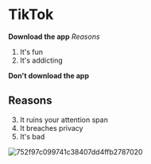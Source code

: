# TikTok

**Download the app**
*Reasons*
1. It's fun
2. It's addicting

**Don't download the app**
## Reasons
3. It ruins your attention span
4. It breaches privacy
5. It's bad

![752f97c099741c38407dd4ffb2787020](https://user-images.githubusercontent.com/101962656/159999811-f4f4890e-f0c9-4a65-9034-903c51d1b18f.jpg)

